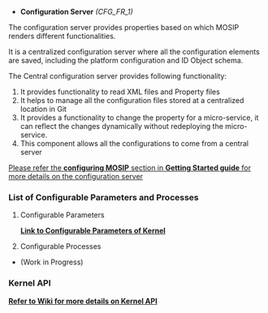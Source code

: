* **Configuration Server** _(CFG_FR_1)_

The configuration server provides properties based on which MOSIP renders different functionalities.

It is a centralized configuration server where all the configuration elements are saved, including the platform configuration and ID Object schema.

The Central configuration server provides following functionality:

1. It provides functionality to read XML files and Property files
1. It helps to manage all the configuration files stored at a centralized location in Git
1. It provides a functionality to change the property for a micro-service, it can reflect the changes dynamically without redeploying the micro-service.
1. This component allows all the configurations to come from a central server

[Please refer the **configuring MOSIP** section in **Getting Started guide** for more details on the configuration server](Getting-Started#7-configuring-mosip-)

### List of Configurable Parameters and Processes

1. Configurable Parameters

   [**Link to Configurable Parameters of Kernel**](/mosip/mosip-configuration/blob/0.12.0/config/kernel-dev.properties)
2. Configurable Processes 
* (Work in Progress) 

### Kernel API
[**Refer to Wiki for more details on Kernel API**](Kernel-APIs)

